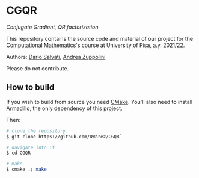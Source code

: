 # CGQR

_Conjugate Gradient, QR factorization_

This repository contains the source code and material of our project for the Computational Mathematics's course
at University of Pisa, a.y. 2021/22.

Authors: [Dario Salvati](https://github.com/DWarez), [Andrea Zuppolini](https://github.com/AndreZupp)


Please do not contribute.


## How to build
If you wish to build from source you need [CMake](https://cmake.org/).
You'll also need to install [Armadillo](http://arma.sourceforge.net), the only dependency
of this project.

Then:

```bash
# clone the repository
$ git clone https://github.com/DWarez/CGQR`

# navigate into it
$ cd CGQR

# make
$ cmake .; make
```